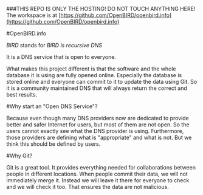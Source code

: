 ###THIS REPO IS ONLY THE HOSTING! DO NOT TOUCH ANYTHING HERE! The workspace is at [https://github.com/OpenBIRD/openbird.info](https://github.com/OpenBIRD/openbird.info)



#OpenBIRD.info

*BIRD* stands for *BIRD is recursive DNS*

It is a DNS service that is open to everyone.

What makes this project different is that the software and the whole database it is using are fully opened online.
Especially the database is stored online and everyone can commit to it to update the data using Git.
So it is a community maintained DNS that will always return the correct and best results.

#Why start an "Open DNS Service"?

Because even though many DNS providers now are dedicated to provide better and safer Internet for users, but most of them are not open. 
So the users cannot exactly see what the DNS provider is using.
Furthermore, those providers are defining what is "appropriate" and what is not. But we think this should be defined by users.

#Why Git?

Git is a great tool. It provides everything needed for collaborations between people in different locations.
When people commit their data, we will not immediately merge it. 
Instead we will leave it there for everyone to check and we will check it too. That ensures the data are not malicious.